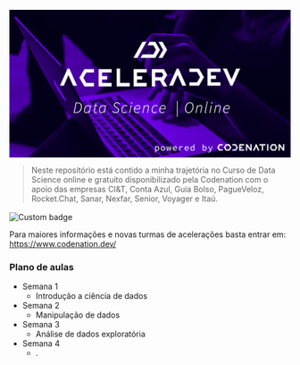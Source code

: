 <img src="./header.jpg" align="center" ></img>

> Neste repositório está contido a minha trajetória no Curso de Data Science online e gratuito disponibilizado pela Codenation com o apoio das empresas CI&T, Conta Azul, Guia Bolso, PagueVeloz, Rocket.Chat, Sanar, Nexfar, Senior, Voyager e Itaú.  


<img alt="Custom badge" src="https://img.shields.io/badge/Python-V3-blue" align="center">


Para maiores informações e novas turmas de acelerações basta entrar em: https://www.codenation.dev/


### Plano de aulas 

* Semana 1
    * Introdução a ciência de dados
* Semana 2
    * Manipulação de dados 
* Semana 3
    * Análise de dados exploratória
* Semana 4
    * .
